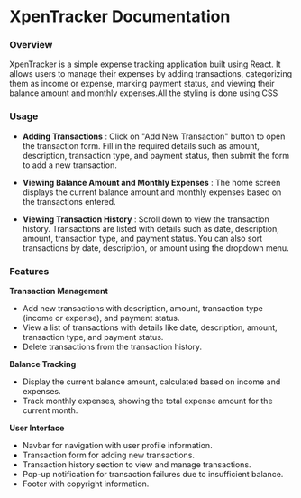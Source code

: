 # XpenTracker Documentation

### Overview

XpenTracker is a simple expense tracking application built using React. It allows users to manage their expenses by adding transactions, categorizing them as income or expense, marking payment status, and viewing their balance amount and monthly expenses.All the styling is done using CSS

### Usage

- **Adding Transactions** : Click on "Add New Transaction" button to open the transaction form. Fill in the required details such as amount, description, transaction type, and payment status, then submit the form to add a new transaction.

- **Viewing Balance Amount and Monthly Expenses** : The home screen displays the current balance amount and monthly expenses based on the transactions entered.

- **Viewing Transaction History** : Scroll down to view the transaction history. Transactions are listed with details such as date, description, amount, transaction type, and payment status. You can also sort transactions by date, description, or amount using the dropdown menu.

### Features

**Transaction Management**

- Add new transactions with description, amount, transaction type (income or expense), and payment status.
- View a list of transactions with details like date, description, amount, transaction type, and payment status.
- Delete transactions from the transaction history.

**Balance Tracking**

- Display the current balance amount, calculated based on income and expenses.
- Track monthly expenses, showing the total expense amount for the current month.

**User Interface**

- Navbar for navigation with user profile information.
- Transaction form for adding new transactions.
- Transaction history section to view and manage transactions.
- Pop-up notification for transaction failures due to insufficient balance.
- Footer with copyright information.
